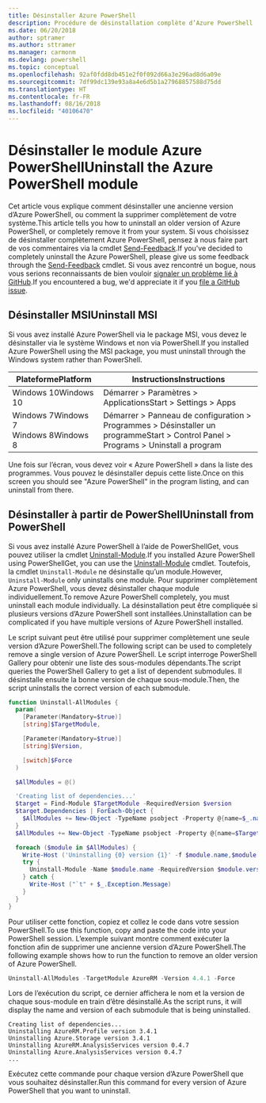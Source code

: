 ```yaml
---
title: Désinstaller Azure PowerShell
description: Procédure de désinstallation complète d’Azure PowerShell
ms.date: 06/20/2018
author: sptramer
ms.author: sttramer
ms.manager: carmonm
ms.devlang: powershell
ms.topic: conceptual
ms.openlocfilehash: 92af0fdd8db451e2f0f092d66a3e296ad8d6a09e
ms.sourcegitcommit: 7df99dc139e93a8a4e6d5b1a27968857588d75dd
ms.translationtype: HT
ms.contentlocale: fr-FR
ms.lasthandoff: 08/16/2018
ms.locfileid: "40106470"
---
```

# <a name="uninstall-the-azure-powershell-module"></a><span data-ttu-id="5761d-103">Désinstaller le module Azure PowerShell</span><span class="sxs-lookup"><span data-stu-id="5761d-103">Uninstall the Azure PowerShell module</span></span>

<span data-ttu-id="5761d-104">Cet article vous explique comment désinstaller une ancienne version d’Azure PowerShell, ou comment la supprimer complètement de votre système.</span><span class="sxs-lookup"><span data-stu-id="5761d-104">This article tells you how to uninstall an older version of Azure PowerShell, or completely remove it from your system.</span></span> <span data-ttu-id="5761d-105">Si vous choisissez de désinstaller complètement Azure PowerShell, pensez à nous faire part de vos commentaires via la cmdlet [Send-Feedback](/powershell/module/azurerm.profile/send-feedback).</span><span class="sxs-lookup"><span data-stu-id="5761d-105">If you've decided to completely uninstall the Azure PowerShell, please give us some feedback through the [Send-Feedback](/powershell/module/azurerm.profile/send-feedback) cmdlet.</span></span>
<span data-ttu-id="5761d-106">Si vous avez rencontré un bogue, nous vous serions reconnaissants de bien vouloir [signaler un problème lié à GitHub](https://github.com/azure/azure-powershell/issues).</span><span class="sxs-lookup"><span data-stu-id="5761d-106">If you encountered a bug, we'd appreciate it if you [file a GitHub issue](https://github.com/azure/azure-powershell/issues).</span></span>

## <a name="uninstall-msi"></a><span data-ttu-id="5761d-107">Désinstaller MSI</span><span class="sxs-lookup"><span data-stu-id="5761d-107">Uninstall MSI</span></span>

<span data-ttu-id="5761d-108">Si vous avez installé Azure PowerShell via le package MSI, vous devez le désinstaller via le système Windows et non via PowerShell.</span><span class="sxs-lookup"><span data-stu-id="5761d-108">If you installed Azure PowerShell using the MSI package, you must uninstall through the Windows system rather than PowerShell.</span></span>

| <span data-ttu-id="5761d-109">Plateforme</span><span class="sxs-lookup"><span data-stu-id="5761d-109">Platform</span></span> | <span data-ttu-id="5761d-110">Instructions</span><span class="sxs-lookup"><span data-stu-id="5761d-110">Instructions</span></span> |
|----------|--------------|
| <span data-ttu-id="5761d-111">Windows 10</span><span class="sxs-lookup"><span data-stu-id="5761d-111">Windows 10</span></span> | <span data-ttu-id="5761d-112">Démarrer > Paramètres > Applications</span><span class="sxs-lookup"><span data-stu-id="5761d-112">Start > Settings > Apps</span></span> |
| <span data-ttu-id="5761d-113">Windows 7</span><span class="sxs-lookup"><span data-stu-id="5761d-113">Windows 7</span></span> </br><span data-ttu-id="5761d-114">Windows 8</span><span class="sxs-lookup"><span data-stu-id="5761d-114">Windows 8</span></span> | <span data-ttu-id="5761d-115">Démarrer > Panneau de configuration > Programmes > Désinstaller un programme</span><span class="sxs-lookup"><span data-stu-id="5761d-115">Start > Control Panel > Programs > Uninstall a program</span></span> |

<span data-ttu-id="5761d-116">Une fois sur l’écran, vous devez voir « Azure PowerShell » dans la liste des programmes. Vous pouvez le désinstaller depuis cette liste.</span><span class="sxs-lookup"><span data-stu-id="5761d-116">Once on this screen you should see "Azure PowerShell" in the program listing, and can uninstall from there.</span></span>

## <a name="uninstall-from-powershell"></a><span data-ttu-id="5761d-117">Désinstaller à partir de PowerShell</span><span class="sxs-lookup"><span data-stu-id="5761d-117">Uninstall from PowerShell</span></span>

<span data-ttu-id="5761d-118">Si vous avez installé Azure PowerShell à l’aide de PowerShellGet, vous pouvez utiliser la cmdlet [Uninstall-Module](/powershell/module/powershellget/uninstall-module).</span><span class="sxs-lookup"><span data-stu-id="5761d-118">If you installed Azure PowerShell using PowerShellGet, you can use the [Uninstall-Module](/powershell/module/powershellget/uninstall-module) cmdlet.</span></span> <span data-ttu-id="5761d-119">Toutefois, la cmdlet `Uninstall-Module` ne désinstalle qu’un module.</span><span class="sxs-lookup"><span data-stu-id="5761d-119">However, `Uninstall-Module` only uninstalls one module.</span></span> <span data-ttu-id="5761d-120">Pour supprimer complètement Azure PowerShell, vous devez désinstaller chaque module individuellement.</span><span class="sxs-lookup"><span data-stu-id="5761d-120">To remove Azure PowerShell completely, you must uninstall each module individually.</span></span> <span data-ttu-id="5761d-121">La désinstallation peut être compliquée si plusieurs versions d’Azure PowerShell sont installées.</span><span class="sxs-lookup"><span data-stu-id="5761d-121">Uninstallation can be complicated if you have multiple versions of Azure PowerShell installed.</span></span>

<span data-ttu-id="5761d-122">Le script suivant peut être utilisé pour supprimer complètement une seule version d’Azure PowerShell.</span><span class="sxs-lookup"><span data-stu-id="5761d-122">The following script can be used to completely remove a single version of Azure PowerShell.</span></span> <span data-ttu-id="5761d-123">Le script interroge PowerShell Gallery pour obtenir une liste des sous-modules dépendants.</span><span class="sxs-lookup"><span data-stu-id="5761d-123">The script queries the PowerShell Gallery to get a list of dependent submodules.</span></span> <span data-ttu-id="5761d-124">Il désinstalle ensuite la bonne version de chaque sous-module.</span><span class="sxs-lookup"><span data-stu-id="5761d-124">Then, the script uninstalls the correct version of each submodule.</span></span>

```powershell
function Uninstall-AllModules {
  param(
    [Parameter(Mandatory=$true)]
    [string]$TargetModule,

    [Parameter(Mandatory=$true)]
    [string]$Version,

    [switch]$Force
  )

  $AllModules = @()

  'Creating list of dependencies...'
  $target = Find-Module $TargetModule -RequiredVersion $version
  $target.Dependencies | ForEach-Object {
    $AllModules += New-Object -TypeName psobject -Property @{name=$_.name; version=$_.requiredversion}
  }
  $AllModules += New-Object -TypeName psobject -Property @{name=$TargetModule; version=$Version}

  foreach ($module in $AllModules) {
    Write-Host ('Uninstalling {0} version {1}' -f $module.name,$module.version)
    try {
      Uninstall-Module -Name $module.name -RequiredVersion $module.version -Force:$Force -ErrorAction Stop
    } catch {
      Write-Host ("`t" + $_.Exception.Message)
    }
  }
}
```

<span data-ttu-id="5761d-125">Pour utiliser cette fonction, copiez et collez le code dans votre session PowerShell.</span><span class="sxs-lookup"><span data-stu-id="5761d-125">To use this function, copy and paste the code into your PowerShell session.</span></span> <span data-ttu-id="5761d-126">L’exemple suivant montre comment exécuter la fonction afin de supprimer une ancienne version d’Azure PowerShell.</span><span class="sxs-lookup"><span data-stu-id="5761d-126">The following example shows how to run the function to remove an older version of Azure PowerShell.</span></span>

```powershell
Uninstall-AllModules -TargetModule AzureRM -Version 4.4.1 -Force
```

<span data-ttu-id="5761d-127">Lors de l’exécution du script, ce dernier affichera le nom et la version de chaque sous-module en train d’être désinstallé.</span><span class="sxs-lookup"><span data-stu-id="5761d-127">As the script runs, it will display the name and version of each submodule that is being uninstalled.</span></span>

```output
Creating list of dependencies...
Uninstalling AzureRM.Profile version 3.4.1
Uninstalling Azure.Storage version 3.4.1
Uninstalling AzureRM.AnalysisServices version 0.4.7
Uninstalling Azure.AnalysisServices version 0.4.7
...
```

<span data-ttu-id="5761d-128">Exécutez cette commande pour chaque version d’Azure PowerShell que vous souhaitez désinstaller.</span><span class="sxs-lookup"><span data-stu-id="5761d-128">Run this command for every version of Azure PowerShell that you want to uninstall.</span></span>
